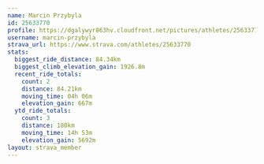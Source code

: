 ```yaml
---
name: Marcin Przybyla
id: 25633770
profile: https://dgalywyr863hv.cloudfront.net/pictures/athletes/25633770/12947173/2/large.jpg
username: marcin-przybyla
strava_url: https://www.strava.com/athletes/25633770
stats:
  biggest_ride_distance: 84.34km
  biggest_climb_elevation_gain: 1926.8m
  recent_ride_totals:
    count: 2
    distance: 84.21km
    moving_time: 04h 06m
    elevation_gain: 667m
  ytd_ride_totals:
    count: 3
    distance: 180km
    moving_time: 14h 53m
    elevation_gain: 5692m
layout: strava_member
--- 
```

